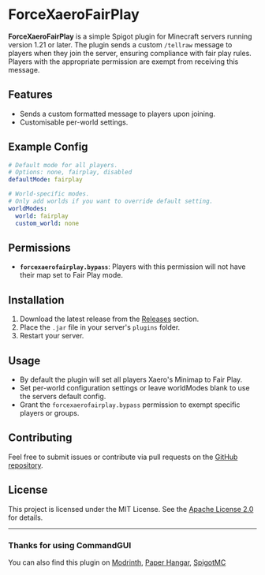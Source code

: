 
# ForceXaeroFairPlay

**ForceXaeroFairPlay** is a simple Spigot plugin for Minecraft servers running version 1.21 or later. The plugin sends a custom `/tellraw` message to players when they join the server, ensuring compliance with fair play rules. Players with the appropriate permission are exempt from receiving this message.

## Features
- Sends a custom formatted message to players upon joining.
- Customisable per-world settings.

## Example Config

```yaml
# Default mode for all players.
# Options: none, fairplay, disabled
defaultMode: fairplay

# World-specific modes. 
# Only add worlds if you want to override default setting.
worldModes:
  world: fairplay
  custom_world: none
```

## Permissions
- **`forcexaerofairplay.bypass`**: Players with this permission will not have their map set to Fair Play mode.

## Installation
1. Download the latest release from the [Releases](https://github.com/Alfie51m/ForceXaeroFairPlay/releases) section.
2. Place the `.jar` file in your server's `plugins` folder.
3. Restart your server.

## Usage
- By default the plugin will set all players Xaero's Minimap to Fair Play.
- Set per-world configuration settings or leave worldModes blank to use the servers default config.
- Grant the `forcexaerofairplay.bypass` permission to exempt specific players or groups.

## Contributing
Feel free to submit issues or contribute via pull requests on the [GitHub repository](https://github.com/Alfie51m/ForceXaeroFairPlay).

## License
This project is licensed under the MIT License. See the [Apache License 2.0](https://www.apache.org/licenses/LICENSE-2.0.txt) for details.

--- 

### **Thanks for using CommandGUI**
You can also find this plugin on [Modrinth](https://modrinth.com/plugin/forcexaerofairplay), [Paper Hangar](https://hangar.papermc.io/Alfie51m/ForceXaeroFairPlay), [SpigotMC](https://www.spigotmc.org/resources/forcexaerofairplay.121907/)
